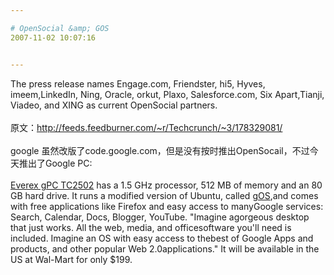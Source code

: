 ```yaml
---

# OpenSocial &amp; GOS
2007-11-02 10:07:16


---
```



The press release names Engage.com, Friendster, hi5, Hyves, imeem,LinkedIn, Ning, Oracle, orkut, Plaxo, Salesforce.com, Six Apart,Tianji, Viadeo, and XING as current OpenSocial partners.<br />
<br />
原文：http://feeds.feedburner.com/~r/Techcrunch/~3/178329081/<br />
<br />
google 虽然改版了code.google.com，但是没有按时推出OpenSocail，不过今天推出了Google PC:&nbsp;&nbsp;  <br />
<br />
<a target=_blank target="_blank" href="http://www.walmart.com/catalog/product.do?product_id=7754614">Everex gPC TC2502</a> has a 1.5 GHz processor, 512 MB of memory and an 80 GB hard drive. It runs a modified version of Ubuntu, called <a target=_blank target="_blank" href="http://www.thinkgos.com/">gOS</a>,and comes with free applications like Firefox and easy access to manyGoogle services: Search, Calendar, Docs, Blogger, YouTube. "Imagine agorgeous desktop that just works. All the web, media, and officesoftware you'll need is included. Imagine an OS with easy access to thebest of Google Apps and products, and other popular Web 2.0applications." It will be available in the US at Wal-Mart for only $199.<br />
<br />
<br />
